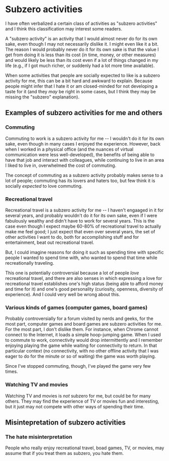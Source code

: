 # Subzero activities

I have often verbalized a certain class of activities as "subzero
activities" and I think this classification may interest some readers.

A "subzero activity" is an activity that I would almost never do for
its own sake, even though I may not necessarily dislike it. I might
even like it a bit. The reason I would probably never do it for its
own sake is that the value I get from doing it is less than its cost
(in time, money, or other measures) and would likely be less than its
cost even if a lot of things changed in my life (e.g., if I got much
richer, or suddenly had a lot more time available).

When some activities that people are socially expected to like is a
subzero activity for me, this can be a bit hard and awkward to
explain. Because people might infer that I hate it or am closed-minded
for not developing a taste for it (and they *may* be right in some
cases, but I think they may be missing the "subzero" explanation).

## Examples of subzero activities for me and others

### Commuting

Commuting to work is a subzero activity for me -- I wouldn't do it for
its own sake, even though in many cases I enjoyed the
experience. However, back when I worked in a physical office (and the
nuances of virtual communication were less well-developed), the
benefits of being able to have that job and interact with colleagues,
while continuing to live in an area I liked to live in, overwhelmed
the cost of commuting.

The concept of commuting as a subzero activity probably makes sense to
a lot of people; commuting has its lovers and haters too, but few
think it is socially *expected* to love commuting.

### Recreational travel

Recreational travel is a subzero activity for me -- I haven't engaaged
in it for several years, and probably wouldn't do it for its own sake,
even if I were fabulously wealthy and didn't have to work for several
years. This is the case even though I expect maybe 60-80% of
recreational travel to actually make me feel good; I just expect that
even over several years, the set of other activities I want to do,
both for accomplishing stuff and for entertainment, beat out
recreational travel.

But, I could imagine reasons for doing it such as spending time with
specific people I wanted to spend time with, who wanted to spend that
time while recreationally traveling.

This one is potentially controversial because a lot of people *love*
recreational travel, and there are also senses in which expressing a
love for recreational travel establishes one's high status (being able
to afford money and time for it) and one's good personality
(curiosity, openness, diversity of experience). And I could very well
be wrong about this.

### Various kinds of games (computer games, board games)

Probably controversially for a forum visited by nerds and geeks, for
the most part, computer games and board games are subzero activities
for me. For the most part, I don't dislike them. For instance, when
Chrome cannot connect to the Internet, it loads a simple hoop-jumping
game. When I used to commute to work, connectivity would drop
intermittently and I remember enjoying playing the game while waiting
for connectivity to return. In that particular context (no
connectivity, with no other offline activity that I was eager to do
for the minute or so of waiting) the game was worth playing.

Since I've stopped commuting, though, I've played the game very few
times.

### Watching TV and movies

Watching TV and movies is *not* subzero for me, but could be for many
others. They may find the experience of TV or movies fun and
interesting, but it just may not compete with other ways of spending
their time.

## Misintepretation of subzero activities

### The hate misinterpretation

People who really enjoy recreational travel, boad games, TV, or
movies, may assume that if you treat them as subzero, you hate them.